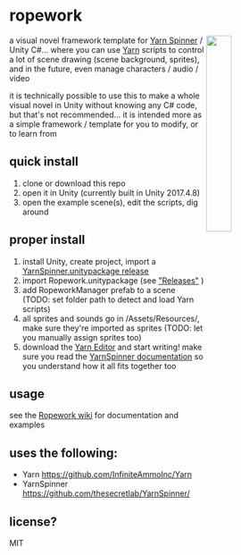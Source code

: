 # ropework
<img width=30% align=right src=https://raw.githubusercontent.com/radiatoryang/ropework/master/ropework_demo1.gif> 

a visual novel framework template for [Yarn Spinner](https://github.com/thesecretlab/YarnSpinner/) / Unity C#... where you can use [Yarn](https://github.com/InfiniteAmmoInc/Yarn) scripts to control a lot of scene drawing (scene background, sprites), and in the future, even manage characters / audio / video

it is technically possible to use this to make a whole visual novel in Unity without knowing any C# code, but that's not recommended... it is intended more as a simple framework / template for you to modify, or to learn from

## quick install
1. clone or download this repo
2. open it in Unity (currently built in Unity 2017.4.8)
3. open the example scene(s), edit the scripts, dig around

## proper install
1. install Unity, create project, import a [YarnSpinner.unitypackage release](https://github.com/thesecretlab/YarnSpinner/releases)
2. import Ropework.unitypackage (see ["Releases"](https://github.com/radiatoryang/ropework/releases) )
3. add RopeworkManager prefab to a scene (TODO: set folder path to detect and load Yarn scripts)
4. all sprites and sounds go in /Assets/Resources/, make sure they're imported as sprites (TODO: let you manually assign sprites too)
5. download the [Yarn Editor](https://github.com/InfiniteAmmoInc/Yarn) and start writing! make sure you read the [YarnSpinner documentation](https://github.com/thesecretlab/YarnSpinner/blob/master/Documentation/YarnSpinner-Unity/YarnSpinner-with-Unity-StepByStep.md) so you understand how it all fits together too

## usage
see the [Ropework wiki](https://github.com/radiatoryang/ropework/wiki) for documentation and examples

## uses the following:
- Yarn https://github.com/InfiniteAmmoInc/Yarn
- YarnSpinner https://github.com/thesecretlab/YarnSpinner/

## license?
MIT
